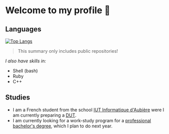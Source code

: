 # Welcome to my profile 👋


## Languages

[![Top Langs](https://github-readme-stats.vercel.app/api/top-langs/?username=HandyS11&layout=compact)](https://github.com/anuraghazra/github-readme-stats)

> This summary only includes public repositories!

*I also have skills in:*
- Shell (bash)
- Ruby
- C++


## Studies

- I am a French student from the school [IUT Informatique d'Aubière](https://www.uca.fr/formation/nos-formations/catalogue-des-formations/but-informatique-clermont) were I am currently preparing a [DUT](https://www.iut.fr/formations-et-diplomes/les-specialites/dut-informatique.html).
- I am currently looking for a work-study program for a [professional bachelor's degree](https://www.onisep.fr/Ressources/Univers-Formation/Formations/Post-bac/licence-pro-mention-metiers-de-l-informatique-conception-developpement-et-test-de-logiciels), which I plan to do next year.
